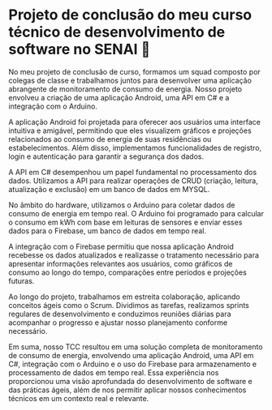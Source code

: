 # Projeto de conclusão do meu curso técnico de desenvolvimento de software no SENAI 🎯

No meu projeto de conclusão de curso, formamos um squad composto por colegas de classe e trabalhamos juntos para desenvolver uma aplicação abrangente de monitoramento de consumo de energia. Nosso projeto envolveu a criação de uma aplicação Android, uma API em C# e a integração com o Arduino.

A aplicação Android foi projetada para oferecer aos usuários uma interface intuitiva e amigável, permitindo que eles visualizem gráficos e projeções relacionados ao consumo de energia de suas residências ou estabelecimentos. Além disso, implementamos funcionalidades de registro, login e autenticação para garantir a segurança dos dados.

A API em C# desempenhou um papel fundamental no processamento dos dados. Utilizamos a API para realizar operações de CRUD (criação, leitura, atualização e exclusão) em um banco de dados em MYSQL.

No âmbito do hardware, utilizamos o Arduino para coletar dados de consumo de energia em tempo real. O Arduino foi programado para calcular o consumo em kWh com base em leituras de sensores e enviar esses dados para o Firebase, um banco de dados em tempo real.

A integração com o Firebase permitiu que nossa aplicação Android recebesse os dados atualizados e realizasse o tratamento necessário para apresentar informações relevantes aos usuários, como gráficos de consumo ao longo do tempo, comparações entre períodos e projeções futuras.

Ao longo do projeto, trabalhamos em estreita colaboração, aplicando conceitos ágeis como o Scrum. Dividimos as tarefas, realizamos sprints regulares de desenvolvimento e conduzimos reuniões diárias para acompanhar o progresso e ajustar nosso planejamento conforme necessário.

Em suma, nosso TCC resultou em uma solução completa de monitoramento de consumo de energia, envolvendo uma aplicação Android, uma API em C#, integração com o Arduino e o uso do Firebase para armazenamento e processamento de dados em tempo real. Essa experiência nos proporcionou uma visão aprofundada do desenvolvimento de software e das práticas ágeis, além de nos permitir aplicar nossos conhecimentos técnicos em um contexto real e relevante.
